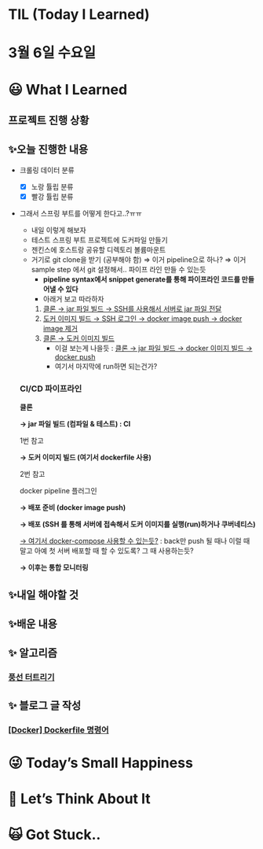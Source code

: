 # TIL (Today I Learned)

# 3월 6일 수요일

# 😃 What I Learned

## 프로젝트 진행 상황

## ✨오늘 진행한 내용

- 크롤링 데이터 분류
    - [x]  노랑 튤립 분류
    - [x]  빨강 튤립 분류

- 그래서 스프링 부트를 어떻게 한다고..?ㅠㅠ
    - 내일 이렇게 해보자
    - 테스트 스프링 부트 프로젝트에 도커파일 만들기
    - 젠킨스에 호스트랑 공유할 디렉토리 볼륨마운트
    - 거기로 git clone을 받기 (공부해야 함) ⇒ 이거 pipeline으로 하나? ⇒ 이거 sample step 에서 git  설정해서.. 파이프 라인 만들 수 있는듯
        - **pipeline syntax에서 snippet generate를 통해 파이프라인 코드를 만들어낼 수 있다**
        - 아래거 보고 따라하자
        1. [클론 → jar 파일 빌드 → SSH를 사용해서 서버로 jar 파일 전달](https://velog.io/@sihyung92/우젠구2편-젠킨스-파이프라인을-활용한-배포-자동화)
        2. [도커 이미지 빌드 → SSH 로그인 → docker image push → docker image 제거](https://velog.io/@imsooyeon/Jenkins-pipeline을-구축하여-Docker-build-및-이미지-push-하기)
        3. [클론 → 도커 이미지 빌드](https://teichae.tistory.com/entry/Jenkins-Pipeline%EC%9D%84-%EC%9D%B4%EC%9A%A9%ED%95%9C-Docker-Image-Build)
            - 이걸 보는게 나을듯 : [클론 → jar 파일 빌드 → docker 이미지 빌드 → docker push](https://velog.io/@chang626/docker-build-push-jenkins-pipeline)
            - 여기서 마지막에 run하면 되는건가?
    
    ### CI/CD 파이프라인
    
    **클론** 
    
    **→ jar 파일 빌드 (컴파일 & 테스트) : CI** 
    
    1번 참고
    
    **→ 도커 이미지 빌드 (여기서 dockerfile 사용)**
    
    2번 참고
    
    docker pipeline 플러그인
    
    **→ 배포 준비 (docker image push)** 
    
    **→ 배포 (SSH 를 통해 서버에 접속해서 도커 이미지를 실행(run)하거나 쿠버네티스)** 
    
    [→ 여기서 docker-compose 사용할 수 있는듯?](https://velog.io/@jewon119/TIL112.-Docker-Docker-compose%EB%A5%BC-%EC%93%B0%EB%8A%94-%EC%9D%B4%EC%9C%A0) : back만 push 될 때나 이럴 때 말고 아예 첫 서버 배포할 때 할 수 있도록? 그 때 사용하는듯?
    
    **→ 이후는 통합 모니터링**
    

## ✨내일 해야할 것

## ✨배운 내용

## ✨ 알고리즘

### [풍선 터트리기](https://www.notion.so/109a70b638f248908f156ced49d3b2d3?pvs=21)

## ✨ 블로그 글 작성

### **[[Docker] Dockerfile 명령어](https://velog.io/@damongsanga/Docker-Dockerfile-%EB%AA%85%EB%A0%B9%EC%96%B4)**

# 😜 Today’s Small Happiness

# 🧐 Let’s Think About It

# 🙀 Got Stuck..
